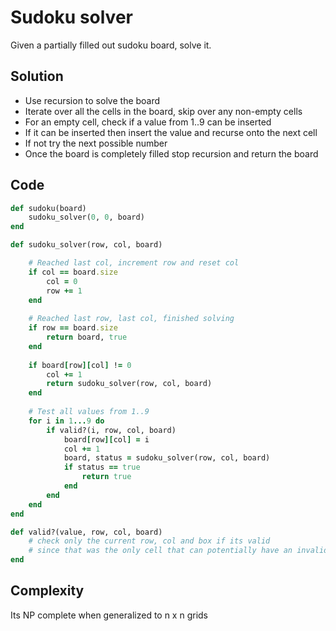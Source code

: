 # Sudoku solver
Given a partially filled out sudoku board, solve it.

## Solution
- Use recursion to solve the board
- Iterate over all the cells in the board, skip over any non-empty cells
- For an empty cell, check if a value from 1..9 can be inserted
- If it can be inserted then insert the value and recurse onto the next cell
- If not try the next possible number
- Once the board is completely filled stop recursion and return the board

## Code
```ruby
def sudoku(board)
    sudoku_solver(0, 0, board)
end

def sudoku_solver(row, col, board)

    # Reached last col, increment row and reset col
    if col == board.size
        col = 0
        row += 1
    end
        
    # Reached last row, last col, finished solving
    if row == board.size
        return board, true
    end
    
    if board[row][col] != 0
        col += 1
        return sudoku_solver(row, col, board)
    end
    
    # Test all values from 1..9
    for i in 1...9 do
        if valid?(i, row, col, board)
            board[row][col] = i
            col += 1
            board, status = sudoku_solver(row, col, board)
            if status == true
                return true
            end
        end
    end
end

def valid?(value, row, col, board)
    # check only the current row, col and box if its valid
    # since that was the only cell that can potentially have an invalid value
end
```
## Complexity
Its NP complete when generalized to n x n grids
